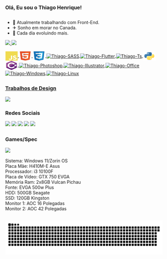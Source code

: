 ### Olá, Eu sou o Thiago Henrique!
##
- 🔭 Atualmente trabalhando com Front-End.
- ✈ Sonho em morar no Canada.
- 🧐 Cada dia evoluindo mais.

 <div>
  <a href="https://github.com/thiagohenr1">
  <img height="180em" src="https://github-readme-stats.vercel.app/api?username=thiagohenr1&show_icons=true&theme=chartreuse-dark&include_all_commits=true&count_private=true&border_radius=15px"/>
  <img height="180em" src="https://github-readme-stats.vercel.app/api/top-langs/?username=thiagohenr1&layout=compact&langs_count=7&theme=chartreuse-dark&border_radius=15px"/>
</div>
  
<div style="display: inline_block"><br>
  <img align="center" alt="Thiago-Js" height="30" width="40" src="https://raw.githubusercontent.com/devicons/devicon/master/icons/javascript/javascript-plain.svg">
  <img align="center" alt="Thiago-HTML" height="30" width="40" src="https://raw.githubusercontent.com/devicons/devicon/master/icons/html5/html5-original.svg">
  <img align="center" alt="Thiago-CSS" height="30" width="40" src="https://raw.githubusercontent.com/devicons/devicon/master/icons/css3/css3-original.svg">
  <img align="center" alt="Thiago-SASS" height="30" width="30" src="https://cdn.iconscout.com/icon/free/png-512/sass-226054.png">
  <img align="center" alt="Thiago-Flutter" height="30" width="30" src="https://cdn.iconscout.com/icon/free/png-512/flutter-2038877-1720090.png">
  <img align="center" alt="Thiago-Ts" height="30" width="30" src="https://icons-for-free.com/iconfiles/png/512/Android-1320568265274623818.png">
  <img align="center" alt="Thiago-Python" height="30" width="40" src="https://raw.githubusercontent.com/devicons/devicon/master/icons/python/python-original.svg">
  <img align="center" alt="Thiago-Csharp" height="30" width="40" src="https://raw.githubusercontent.com/devicons/devicon/master/icons/csharp/csharp-original.svg">
  <img align="center" alt="Thiago-Photoshop" height="30" width="30" src="https://insmac.org/uploads/posts/2020-10/1603470791_adobe-photoshop-2021.png">
  <img align="center" alt="Thiago-Illustrator" height="30" width="30" src="https://insmac.org/uploads/posts/2020-08/1597638381_illustrator.png">
  <img align="center" alt="Thiago-Office" height="30" width="30" src="https://upload.wikimedia.org/wikipedia/commons/thumb/5/5f/Microsoft_Office_logo_%282019%E2%80%93present%29.svg/480px-Microsoft_Office_logo_%282019%E2%80%93present%29.svg.png">
  <img align="center" alt="Thiago-Windows" height="30" width="30" src="https://logospng.org/download/windows-11/logo-windows-11-icon-1024.png">
  <img align="center" alt="Thiago-Linux" height="30" width="30" src="https://cdn.icon-icons.com/icons2/2415/PNG/512/linux_original_logo_icon_146433.png">
</div>
  
##

### Trabalhos de Design
<div>
  <a href="https://abre.ai/trabalhos-de-design" target="_blank"><img src="https://img.shields.io/badge/-Trabalhos%20de%20Design-blue" target="_blank"></a>
 
### Redes Sociais
<div>
  <a href="https://api.whatsapp.com/send?phone=5511966101861" target="_blank"><img src="https://img.shields.io/badge/WhatsApp-25D366?style=for-the-badge&logo=whatsapp&logoColor=white" target="_blank"></a>
  <a href="https://www.instagram.com/henr1_thiago" target="_blank"><img src="https://img.shields.io/badge/-Instagram-%23E4405F?style=for-the-badge&logo=instagram&logoColor=white" target="_blank"></a>
  <a href="https://www.facebook.com/ThiagoHenr1/" target="_blank"><img src="https://img.shields.io/badge/Facebook-1877F2?style=for-the-badge&logo=facebook&logoColor=white" target="_blank"></a>
  <a href = "mailto:souzathiagohenrique12gmail.com"><img src="https://img.shields.io/badge/Gmail-D14836?style=for-the-badge&logo=gmail&logoColor=white" target="_blank"></a>
  <a href="https://www.linkedin.com/in/thiagohenr1/" target="_blank"><img src="https://img.shields.io/badge/-LinkedIn-%230077B5?style=for-the-badge&logo=linkedin&logoColor=white" target="_blank"></a> 

##

### Games/Spec
  <a href="https://steamcommunity.com/id/Thiagohenr1/" target="_blank"><img src="https://img.shields.io/badge/Steam-000000?style=for-the-badge&logo=steam&logoColor=white" target="_blank"></a>
  <p>
  Sistema: Windows 11/Zorin OS<br>
  Placa Mãe: H410M-E Asus<br>
  Processador: i3 10100F<br>
  Placa de Vídeo: GTX 750 EVGA<br>
  Memória Ram: 2x8GB Vulcan Pichau<br>
  Fonte: EVGA 500w Plus<br>
  HDD: 500GB Seagate<br>
  SSD: 120GB Kingston<br>
  Monitor 1: AOC 16 Polegadas<br>
  Monitor 2: AOC 42 Polegadas<br>
  </p>

##
</div>

![Snake animation](https://github.com/thiagohenr1/thiagohenr1/blob/output/github-contribution-grid-snake.svg)
  
##
